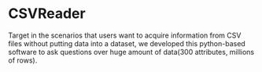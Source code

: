 # CSVReader
Target in the scenarios that users want to acquire information from CSV files without putting data into a dataset, we developed this python-based software to ask questions over huge amount of data(300 attributes, millions of rows).
